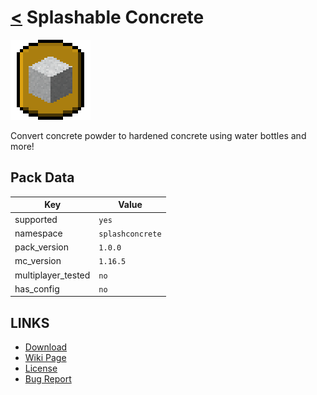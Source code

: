 # [<](../README.md) Splashable Concrete

![alt](pack.png)

Convert concrete powder to hardened concrete using water bottles and more!

## Pack Data

| Key                | Value            |
|--------------------|------------------|
| supported          | `yes`            |
| namespace          | `splashconcrete` |
| pack_version       | `1.0.0`          |
| mc_version         | `1.16.5`         |
| multiplayer_tested | `no`             |
| has_config         | `no`             |

## LINKS

-   [Download](https://www.curseforge.com/minecraft/customization/splash-able-concrete-datapack)
-   [Wiki Page](https://github.com/legopitstop/Datapacks/wiki)
-   [License](https://legopitstop.weebly.com/legopitstops-common-license-v2.html)
-   [Bug Report](https://github.com/legopitstop/Datapacks/issues)
